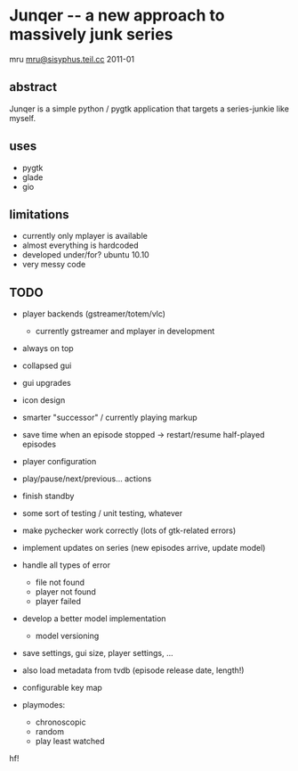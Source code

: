 Junqer -- a new approach to massively junk series
=================================================

mru <mru@sisyphus.teil.cc>
2011-01



abstract
--------

Junqer is a simple python / pygtk application that targets a
series-junkie like myself.


uses
----

  * pygtk
  * glade
  * gio

limitations
-----------

  * currently only mplayer is available
  * almost everything is hardcoded
  * developed under/for? ubuntu 10.10
  * very messy code

TODO
----

  * player backends (gstreamer/totem/vlc)
    - currently gstreamer and mplayer in development
  * always on top
  * collapsed gui
  * gui upgrades 
  * icon design
  * smarter "successor" / currently playing markup
  * save time when an episode stopped -> restart/resume half-played episodes  
  * player configuration
  * play/pause/next/previous... actions
  * finish standby
  * some sort of testing / unit testing, whatever
  * make pychecker work correctly (lots of gtk-related errors)
  * implement updates on series (new episodes arrive, update model)
  * handle all types of error
    - file not found
    - player not found
    - player failed
  * develop a better model implementation
    - model versioning
  * save settings, gui size, player settings, ...
  * also load metadata from tvdb (episode release date, length!)
  * configurable key map

  * playmodes:
    - chronoscopic
    - random
    - play least watched

hf!
